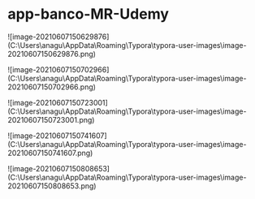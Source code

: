 # app-banco-MR-Udemy

![image-20210607150629876] (C:\Users\anagu\AppData\Roaming\Typora\typora-user-images\image-20210607150629876.png)

![image-20210607150702966] (C:\Users\anagu\AppData\Roaming\Typora\typora-user-images\image-20210607150702966.png)

![image-20210607150723001] (C:\Users\anagu\AppData\Roaming\Typora\typora-user-images\image-20210607150723001.png)

![image-20210607150741607] (C:\Users\anagu\AppData\Roaming\Typora\typora-user-images\image-20210607150741607.png)

![image-20210607150808653] (C:\Users\anagu\AppData\Roaming\Typora\typora-user-images\image-20210607150808653.png)
